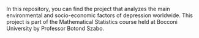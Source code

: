 In this repository, you can find the project that analyzes the main environmental and socio-economic factors of depression worldwide. This project is part of the Mathematical Statistics course held at Bocconi University by Professor Botond Szabo.
